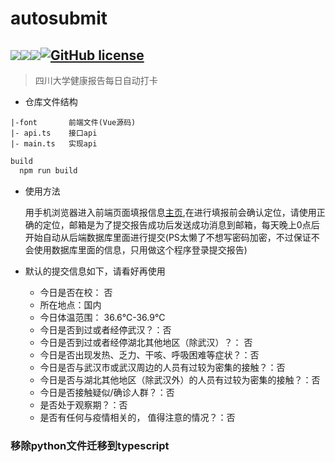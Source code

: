 # autosubmit
<img src='https://img.shields.io/badge/author-%E5%B0%8F%E5%B7%9D-ff69b4.svg'><img src='https://img.shields.io/badge/python-3.7-blue.svg'><img src='https://img.shields.io/badge/vue-2-blueviolet.svg'><a href="https://github.com/2239559319/autosubmit/blob/master/LICENSE"><img alt="GitHub license" src="https://img.shields.io/github/license/2239559319/autosubmit"></a>
--------


> 四川大学健康报告每日自动打卡

- 仓库文件结构
```
|-font       前端文件(Vue源码)
|- api.ts    接口api
|- main.ts   实现api
```

```bash
build
  npm run build

```



- 使用方法
 
  用手机浏览器进入前端页面填报信息[主页][1],在进行填报前会确认定位，请使用正确的定位，邮箱是为了提交报告成功后发送成功消息到邮箱，每天晚上0点后开始自动从后端数据库里面进行提交(PS太懒了不想写密码加密，不过保证不会使用数据库里面的信息，只用做这个程序登录提交报告)
- 默认的提交信息如下，请看好再使用
    - 今日是否在校： 否
    - 所在地点：国内
    - 今日体温范围： 36.6℃-36.9℃
    - 今日是否到过或者经停武汉？：否
    - 今日是否到过或者经停湖北其他地区（除武汉）？： 否
    - 今日是否出现发热、乏力、干咳、呼吸困难等症状？：否
    - 今日是否与武汉市或武汉周边的人员有过较为密集的接触？：否
    - 今日是否与湖北其他地区（除武汉外）的人员有过较为密集的接触？：否
    - 今日是否接触疑似/确诊人群？：否
    - 是否处于观察期？：否
    - 是否有任何与疫情相关的， 值得注意的情况？：否

### 移除python文件迁移到typescript


[1]:https://2239559319.github.io/school/autosubmit/